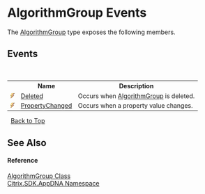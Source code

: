 # AlgorithmGroup Events
 

The <a href="fbf695ff-775f-d07b-1175-73b148620f42">AlgorithmGroup</a> type exposes the following members.


## Events
&nbsp;<table><tr><th></th><th>Name</th><th>Description</th></tr><tr><td>![Public event](media/pubevent.gif "Public event")</td><td><a href="7c57458a-fd59-fe2f-9d0f-855c3cabe0cc">Deleted</a></td><td>
Occurs when <a href="fbf695ff-775f-d07b-1175-73b148620f42">AlgorithmGroup</a> is deleted.</td></tr><tr><td>![Public event](media/pubevent.gif "Public event")</td><td><a href="159e11e0-c150-a8aa-d636-e5fbe0a42708">PropertyChanged</a></td><td>
Occurs when a property value changes.</td></tr></table>&nbsp;
<a href="#algorithmgroup-events">Back to Top</a>

## See Also


#### Reference
<a href="fbf695ff-775f-d07b-1175-73b148620f42">AlgorithmGroup Class</a><br /><a href="fe2d265b-410b-8b11-1eb4-a790e0b062bf">Citrix.SDK.AppDNA Namespace</a><br />